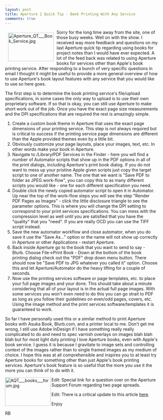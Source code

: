 ```yaml
---
layout: post
title: Aperture 2 Quick Tip - Book Printing With Any Service
comments: true
---
```

<a href="/wp-content/uploads/2008/Aperture_QT___Book_Service.jpg"><img style="border: 0pt none ; margin: 10px;" title="Aperture_QT___Book_Service.jpg" src="/wp-content/uploads/2008/.thumbs/.Aperture_QT___Book_Service.jpg" border="0" alt="Aperture_QT___Book_Service.jpg" width="150" height="94" align="left" /></a>Sorry for the long time away from the site, one of those busy weeks. Well on with the show. I received way more feedback and questions on my last Aperture quick tip regarding using books for project notes than I would have ever expected. A lot of the feed back was related to using Aperture books for services other than Apple's book printing service. After responding to a bunch of very specific questions in email I thought it might be useful to provide a more general overview of how to use Aperture's book layout features with any service that you would like to use so here goes.

<!--more-->The first step is to determine the book printing service's file/upload specifications, in some cases the only way to upload is to use their own proprietary software. If so that is okay, you can still use Aperture to make short work out of the job. Once you have the exact page size measurements and the DPI specifications that are required the rest is amazingly simple.
<ol>
	<li>Create a custom book theme in Aperture that uses the exact page dimensions of your printing service. This step is not always required but is critical to success if the printing service page dimensions are different than the Apple provided themes even by a little bit.</li>
	<li>Obviously customize your page layouts, place your images, text, etc. In other words make your book in Aperture.</li>
	<li>Navigate to /Library/PDF Services in the Finder - here you will find a number of Automator scripts that show up in the PDF options in all of the print dialogs, including Aperture's print book dialog. If you do not want to mess up your pristine Apple given scripts just copy the target script to one of another name. The one that we want is "Save PDF to folder as JPEG.work-flow", you can copy this to as many different scripts you would like - one for each different specification you need.</li>
	<li>Double click the newly copied automator script to open it in Automator. Up near the top of the work-flow steps you will see the step "Render PDF Pages as Images" - click the little disclosure triangle to see the parameter options. This is where you will change the DPI setting to correspond to your print services specifications. You can mess with the compression level as well until you are satisfied that you have the "quality" that you "need". If you are really OCD you can use the TIFF script instead.</li>
	<li>Save the new automator workflow and close automator, when you do save it use the "Save As..." option or the name will not show up correctly in Aperture or other Applications - restart Aperture.</li>
	<li>Back inside Aperture go to the book that you want to send to say - Blurb. Choose File-&gt;Print Book - Down at the bottom of the book printing dialog check out the "PDF" drop down menu button. There should now be "Save PDF to JPG whatever you called it" option. Choose this and let Aperture/Automator do the heavy lifting for a couple of seconds.</li>
	<li>Now use the printing services software or page templates, etc. to place your full page images and your done. This should take about a minute considering that all of your layout is in the actual full page images. With some services you won't even need to do this you can go strait to PDF as long as you follow their guidelines on even/odd pages, covers, etc. Using the image method and the print services software/templates it is guaranteed to work.</li>
</ol>
So far I have personally used this or a similar method to print Aperture books with Asuka Book, Blurb.com, and a printer local to me. Don't get me wrong, I still use Adobe InDesign if I have something really really complicated to do and need to spec varnish overlays on images blah blah blah but for most light duty printing I love Aperture books, even with Apple's book service. I guess it is because I gravitate to image sets and controlling context of the images rather than to single framed images as my medium of choice. I hope this was at all comprehensible and inspires you to at least try Aperture books for something other than just Apple's book printing services. Aperture's book feature is so useful that the more you use it the more you can think of to do with it.

<a href="/wp-content/uploads/2008/AQT___books___forum.jpg"><img title="AQT___books___forum.jpg" src="/wp-content/uploads/2008/.thumbs/.AQT___books___forum.jpg" border="0" alt="AQT___books___forum.jpg" width="150" height="94" align="left" /></a>

Edit: Special link for a question over on the Aperture Support Forum regarding two page spreads.

Edit: There is a critical update to this article <a href="http://photo.rwboyer.com/2008/12/aperture-2-quick-tip-books-with-any-service-update/">here</a>.

Enjoy

RB